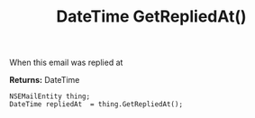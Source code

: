 ﻿---
uid: crmscript_ref_NSEMailEntity_GetRepliedAt
title: DateTime GetRepliedAt()
intellisense: NSEMailEntity.GetRepliedAt
keywords: NSEMailEntity, GetRepliedAt
so.topic: reference
---

When this email was replied at

**Returns:** DateTime


```crmscript
NSEMailEntity thing;
DateTime repliedAt  = thing.GetRepliedAt();
```



